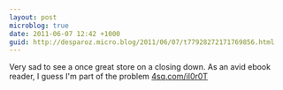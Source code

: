 ```yaml
---
layout: post
microblog: true
date: 2011-06-07 12:42 +1000
guid: http://desparoz.micro.blog/2011/06/07/t77928272171769856.html
---
```

Very sad to see a once great store on a closing down. As an avid ebook reader, I guess I'm part of the problem [4sq.com/iI0r0T](http://4sq.com/iI0r0T)
